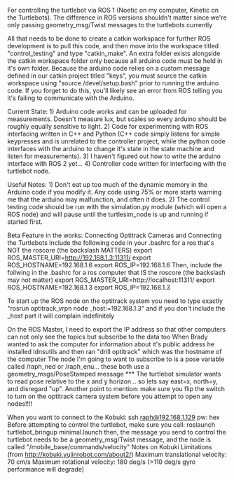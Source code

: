 For controlling the turtlebot via ROS 1 (Noetic on my computer, Kinetic on the Turtlebots). The difference in ROS versions shouldn't matter since we're only passing
geometry_msg/Twist messages to the turtlebots currently

All that needs to be done to create a catkin workspace for further ROS development is to pull this code, and then move into the workspace titled "control_testing" and type "catkin_make". An extra folder exists alongside the catkin workspace folder only because all arduino code must be held in it's own folder. Because the arduino code relies on a custom message defined in our catkin project titled "keys", you must source the catkin workspace using "source /devel/setup.bash" prior to running the arduino code. If you forget to do this, you'll likely see an error from ROS telling you it's failing to communicate with the Arduino.

Current State:
    1) Arduino code works and can be uploaded for measurements. Doesn't measure lux, but scales so every arduino should be roughly equally sensitive to light.
    2) Code for experimenting with ROS interfacing written in C++ and Python (C++ code simply listens for simple keypresses and is unrelated to the controller project, while the python code interfaces with the arduino to change it's state in the state machine and listen for measurements).
    3) I haven't figured out how to write the arduino interface with ROS 2 yet...
    4) Controller code written for interfacing with the turtlebot node.

Useful Notes:
    1) Don't eat up too much of the dynamic memory in the Arduino code if you modify it. Any code using 75% or more starts warning me that the arduino may malfunction, and often it does.
    2) The control testing code should be run with the simulation.py module (which will open a ROS node) and will pause until the turtlesim_node is up and running if started first.

Beta Feature in the works: Connecting Optitrack Cameras and Connecting the Turtlebots
Include the following code in your .bashrc for a ros that's NOT the roscore (the backslash MATTERS)
export ROS_MASTER_URI=http://192.168.1.3:11311/
export ROS_HOSTNAME=192.168.1.6
export ROS_IP=192.168.1.6
Then, include the follwing in the .bashrc for a ros computer that IS the roscore (the backslash may not matter)
export ROS_MASTER_URI=http://localhost:11311/
export ROS_HOSTNAME=192.168.1.3
export ROS_IP=192.168.1.3

To start up the ROS node on the optitrack system you need to type exactly "rosrun optitrack_vrpn node _host:=192.168.1.3" and if you don't include the _host part it will complain indefinitely

On the ROS Master, I need to export the IP address so that other computers can not only see the topics but subscribe to the data too
When Brady wanted to ask the computer for information about it's public address he installed ldnsutils and then ran "drill optitrack" which was the hostname of the computer 
The node I'm going to want to subscribe to is a pose variable called /raph_ned or /raph_enu... these both use a geometry_msgs/PoseStamped message
*** The turtlebot simulator wants to read pose relative to the x and y horizon... so lets say east=x, north=y, and disregard "up".
Another point to mention: make sure you flip the switch to turn on the optitrack camera system before you attempt to open any nodes!!!!

When you want to connect to the Kobuki:
ssh raph@192.168.1.129
pw: hex
Before attempting to control the turtlebot, make sure you call: roslaunch turtlebot_bringup minimal.launch
then, the message you send to control the turtlebot needs to be a geometry_msg/Twist message, and the node is called "/mobile_base/commands/velocity"
Notes on Kobuki Limitations (from http://kobuki.yujinrobot.com/about2/)
Maximum translational velocity: 70 cm/s
Maximum rotational velocity: 180 deg/s (>110 deg/s gyro performance will degrade)
